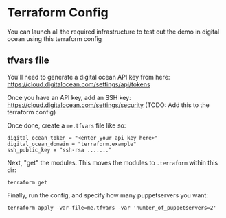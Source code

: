 # Terraform Config

You can launch all the required infrastructure to test out the demo in digital ocean using this terraform config

## tfvars file

You'll need to generate a digital ocean API key from here: https://cloud.digitalocean.com/settings/api/tokens

Once you have an API key, add an SSH key: https://cloud.digitalocean.com/settings/security (TODO: Add this to the terraform config)

Once done, create a `me.tfvars` file like so:

```
digital_ocean_token = "<enter your api key here>"
digital_ocean_domain = "terraform.example"
ssh_public_key = "ssh-rsa ......."
```

Next, "get" the modules. This moves the modules to `.terraform` within this dir:

```
terraform get
```

Finally, run the config, and specify how many puppetservers you want:

```
terraform apply -var-file=me.tfvars -var 'number_of_puppetservers=2'
```


